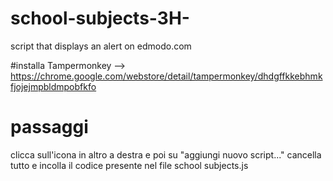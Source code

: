 # school-subjects-3H-
script that displays an alert on edmodo.com

#installa Tampermonkey -->  https://chrome.google.com/webstore/detail/tampermonkey/dhdgffkkebhmkfjojejmpbldmpobfkfo

# passaggi
clicca sull'icona in altro a destra e poi su "aggiungi nuovo script..."
cancella tutto e incolla il codice presente nel file school subjects.js

